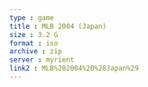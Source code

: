 ```yaml
---
type : game
title : MLB 2004 (Japan)
size : 3.2 G
format : iso
archive : zip
server : myrient
link2 : MLB%202004%20%28Japan%29
---
```

